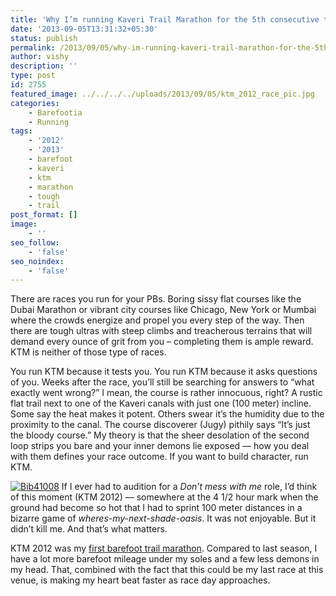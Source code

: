 ```yaml
---
title: 'Why I’m running Kaveri Trail Marathon for the 5th consecutive time'
date: '2013-09-05T13:31:32+05:30'
status: publish
permalink: /2013/09/05/why-im-running-kaveri-trail-marathon-for-the-5th-consecutive-time
author: vishy
description: ''
type: post
id: 2755
featured_image: ../../../../uploads/2013/09/05/ktm_2012_race_pic.jpg
categories: 
    - Barefootia
    - Running
tags:
    - '2012'
    - '2013'
    - barefoot
    - kaveri
    - ktm
    - marathon
    - tough
    - trail
post_format: []
image:
    - ''
seo_follow:
    - 'false'
seo_noindex:
    - 'false'
---
```

There are races you run for your PBs. Boring sissy flat courses like the Dubai Marathon or vibrant city courses like Chicago, New York or Mumbai where the crowds energize and propel you every step of the way. Then there are tough ultras with steep climbs and treacherous terrains that will demand every ounce of grit from you – completing them is ample reward. KTM is neither of those type of races.

<div id="yui_3_7_2_1_1377746336340_59744">You run KTM because it tests you. You run KTM because it asks questions of you. Weeks after the race, you’ll still be searching for answers to “what exactly went wrong?” I mean, the course is rather innocuous, right? A rustic flat trail next to one of the Kaveri canals with just one (100 meter) incline. Some say the heat makes it potent. Others swear it’s the humidity due to the proximity to the canal. The course discoverer (Jugy) pithily says “It’s just the bloody course.” My theory is that the sheer desolation of the second loop strips you bare and your inner demons lie exposed — how you deal with them defines your race outcome. If you want to build character, run KTM.</div>

[![Bib41008](http://farm9.staticflickr.com/8444/8010941290_5babc6f68a.jpg)](http://www.flickr.com/photos/raghavendramohanphotography/8010941290/ "Bib41008 by Raghu Mohan, on Flickr") If I ever had to audition for a *Don’t mess with me* role, I’d think of this moment (KTM 2012) — somewhere at the 4 1/2 hour mark when the ground had become so hot that I had to sprint 100 meter distances in a bizarre game of *wheres-my-next-shade-oasis*. It was not enjoyable. But it didn’t kill me. And that’s what matters.

KTM 2012 was my [first barefoot trail marathon](http://www.ulaar.com/2012/11/19/my-first-barefoot-trail-marathon/). Compared to last season, I have a lot more barefoot mileage under my soles and a few less demons in my head. That, combined with the fact that this could be my last race at this venue, is making my heart beat faster as race day approaches.

<div></div><div></div>

